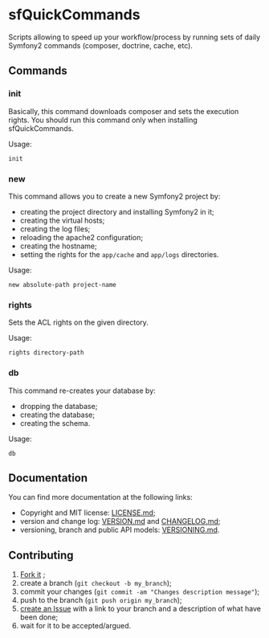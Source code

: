 # sfQuickCommands

Scripts allowing to speed up your workflow/process by running sets of daily
Symfony2 commands (composer, doctrine, cache, etc).

## Commands

### init

Basically, this command downloads composer and sets the execution rights.
You should run this command only when installing sfQuickCommands.

Usage:

    init

### new

This command allows you to create a new Symfony2 project by:

* creating the project directory and installing Symfony2 in it;
* creating the virtual hosts;
* creating the log files;
* reloading the apache2 configuration;
* creating the hostname;
* setting the rights for the `app/cache` and `app/logs` directories.

Usage:

    new absolute-path project-name

### rights

Sets the ACL rights on the given directory.

Usage:

`rights directory-path`

### db

This command re-creates your database by:

 * dropping the database;
 * creating the database;
 * creating the schema.

Usage:

    db

## Documentation

You can find more documentation at the following links:

* Copyright and MIT license: [LICENSE.md](LICENSE.md);
* version and change log: [VERSION.md](VERSION.md) and [CHANGELOG.md](CHANGELOG.md);
* versioning, branch and public API models: [VERSIONING.md](VERSIONING.md).

## Contributing

1. [Fork it](https://github.com/gnugat/sfQuickCommands/fork_select) ;
2. create a branch (``git checkout -b my_branch``);
3. commit your changes (``git commit -am "Changes description message"``);
4. push to the branch (``git push origin my_branch``);
5. [create an Issue](https://github.com/gnugat/sfQuickCommands/issues)
   with a link to your branch and a description of what have been done;
6. wait for it to be accepted/argued.
